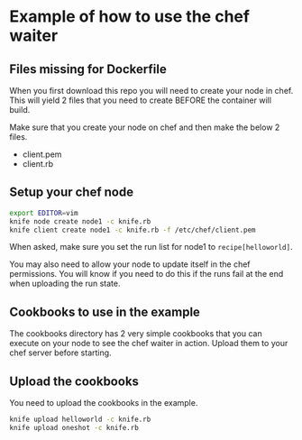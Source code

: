 # Example of how to use the chef waiter

## Files missing for Dockerfile

When you first download this repo you will need to create your node in chef. This will yield 2 files that you need to create BEFORE the container will build.

Make sure that you create your node on chef and then make the below 2 files.

* client.pem
* client.rb

## Setup your chef node

```sh
export EDITOR=vim
knife node create node1 -c knife.rb
knife client create node1 -c knife.rb -f /etc/chef/client.pem
```

When asked, make sure you set the run list for node1 to `recipe[helloworld]`.

You may also need to allow your node to update itself in the chef permissions. You will know if you need to do this if the runs fail at the end when uploading the run state.

## Cookbooks to use in the example

The cookbooks directory has 2 very simple cookbooks that you can execute on your node to see the chef waiter in action. Upload them to your chef server before starting.

## Upload the cookbooks

You need to upload the cookbooks in the example.

```sh
knife upload helloworld -c knife.rb
knife upload oneshot -c knife.rb
```